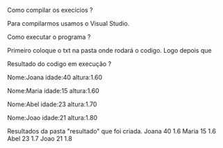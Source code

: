 Como compilar os execícios ?

Para compilarmos usamos o Visual Studio.

Como executar o programa ?

Primeiro coloque o txt na pasta onde rodará o codigo. Logo depois que









Resultado do codigo em execução ?

 Nome:Joana
 idade:40
 altura:1.60

 Nome:Maria
 idade:15
 altura:1.60

 Nome:Abel
 idade:23
 altura:1.70

 Nome:Joao
 idade:21
 altura:1.80
 
Resultados da pasta "resultado" que foi criada.
 Joana
40
1.6
Maria
15
1.6
Abel
23
1.7
Joao
21
1.8
